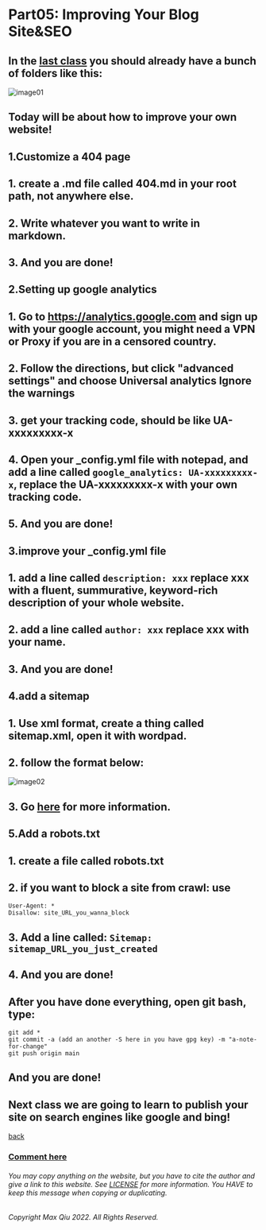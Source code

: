 # Part05: Improving Your Blog Site&SEO
## In the [last class](https://qqiumax.github.io/blog/adding-directories) you should already have a bunch of folders like this: 
![image01](https://qqiumax.github.io/blog/improving-your-site/improve1.png)
## Today will be about how to improve your own website!
## **1.Customize a 404 page**
## 1. create a .md file called 404.md in your **root** path, not anywhere else.
## 2. Write whatever you want to write in markdown.
## 3. And you are done!
## **2.Setting up google analytics**
## 1. Go to <https://analytics.google.com> and sign up with your google account, you might need a VPN or Proxy if you are in a censored country.
## 2. Follow the directions, but **click "advanced settings" and choose Universal analytics** Ignore the warnings
## 3. get your tracking code, should be like UA-xxxxxxxxx-x
## 4. Open your _config.yml file with notepad, and add a line called <code>google_analytics: UA-xxxxxxxxx-x</code>, replace the UA-xxxxxxxxx-x with your own tracking code.
## 5. And you are done!
## **3.improve your _config.yml file**
## 1. add a line called <code>description: xxx</code> replace xxx with a fluent, summurative, keyword-rich description of your whole website.
## 2. add a line called <code>author: xxx</code> replace xxx with your name.
## 3. And you are done!
## **4.add a sitemap**
## 1. Use xml format, create a thing called sitemap.xml, open it with wordpad.
## 2. follow the format below:
![image02](https://qqiumax.github.io/blog/improving-your-site/improve2.png)
## 3. Go [here](https://www.sitemaps.org/) for more information.
## **5.Add a robots.txt**
## 1. create a file called robots.txt
## 2. if you want to block a site from crawl: use 

    User-Agent: *
    Disallow: site_URL_you_wanna_block

## 3. Add a line called: <code>Sitemap: sitemap_URL_you_just_created</code>
## 4. And you are done!

## **After you have done everything, open git bash, type:**

    git add *
    git commit -a (add an another -S here in you have gpg key) -m "a-note-for-change"
    git push origin main

## **And you are done!**
## Next class we are going to learn to publish your site on search engines like google and bing!

[back](https://qqiumax.github.io/blog/)

### **[Comment here](https://qqiumax.github.io/comment/)**

###### You may copy anything on the website, but you have to cite the author and give a link to this website. See [LICENSE](https://qqiumax.github.io/LICENSE) for more information. You HAVE to keep this message when copying or duplicating.

###### Copyright Max Qiu 2022. All Rights Reserved.